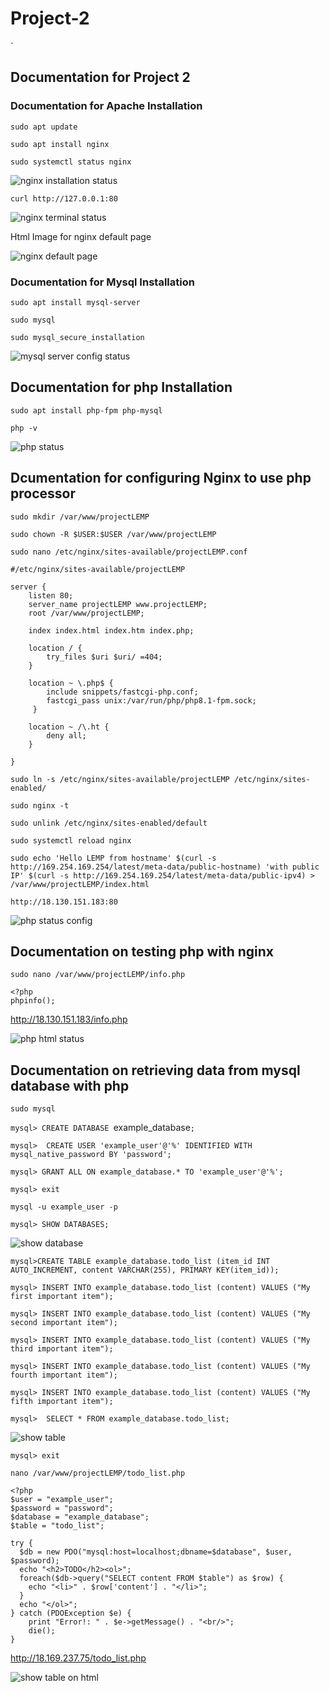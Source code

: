 # Project-2

`
## Documentation for Project 2

### Documentation for Apache Installation

`sudo apt update`

`sudo apt install nginx`

`sudo systemctl status nginx`

![nginx installation status](..\Images\nginx-status.png)

 `curl http://127.0.0.1:80`

![nginx terminal status](..\Images\nginx-cmd-status.png)


Html Image for nginx default page

![nginx default page](..\Images\nginx-html-status.png)


### Documentation for Mysql Installation

`sudo apt install mysql-server`

`sudo mysql`

`sudo mysql_secure_installation`

![mysql server config status](..\Images\mysql-status.png)


## Documentation for php Installation

`sudo apt install php-fpm php-mysql`

`php -v`

![php status](..\Images\php-status.png)


## Dcumentation for configuring Nginx to use php processor

`sudo mkdir /var/www/projectLEMP`

`sudo chown -R $USER:$USER /var/www/projectLEMP`

`sudo nano /etc/nginx/sites-available/projectLEMP.conf`

```
#/etc/nginx/sites-available/projectLEMP

server {
    listen 80;
    server_name projectLEMP www.projectLEMP;
    root /var/www/projectLEMP;

    index index.html index.htm index.php;

    location / {
        try_files $uri $uri/ =404;
    }

    location ~ \.php$ {
        include snippets/fastcgi-php.conf;
        fastcgi_pass unix:/var/run/php/php8.1-fpm.sock;
     }

    location ~ /\.ht {
        deny all;
    }

}

```

`sudo ln -s /etc/nginx/sites-available/projectLEMP /etc/nginx/sites-enabled/`

`sudo nginx -t`

`sudo unlink /etc/nginx/sites-enabled/default`

`sudo systemctl reload nginx`

`sudo echo 'Hello LEMP from hostname' $(curl -s http://169.254.169.254/latest/meta-data/public-hostname) 'with public IP' $(curl -s http://169.254.169.254/latest/meta-data/public-ipv4) > /var/www/projectLEMP/index.html`


`http://18.130.151.183:80`

![php status config](..\Images\php-status-config.png)


## Documentation on testing php with nginx

`sudo nano /var/www/projectLEMP/info.php`

```
<?php
phpinfo();
```

http://18.130.151.183/info.php

![php html status](..\Images\php-output-status.png)


## Documentation on retrieving data from mysql database with php

`sudo mysql`

`mysql> CREATE DATABASE `example_database`;`

`mysql>  CREATE USER 'example_user'@'%' IDENTIFIED WITH mysql_native_password BY 'password';`

`mysql> GRANT ALL ON example_database.* TO 'example_user'@'%';`

`mysql> exit`

`mysql -u example_user -p`

`mysql> SHOW DATABASES;`

![show database](..\Images\database-status.png)

`mysql>CREATE TABLE example_database.todo_list (item_id INT AUTO_INCREMENT, content VARCHAR(255), PRIMARY KEY(item_id));`

`mysql> INSERT INTO example_database.todo_list (content) VALUES ("My first important item");`

`mysql> INSERT INTO example_database.todo_list (content) VALUES ("My second important item");`

`mysql> INSERT INTO example_database.todo_list (content) VALUES ("My third important item");`

`mysql> INSERT INTO example_database.todo_list (content) VALUES ("My fourth important item");`

`mysql> INSERT INTO example_database.todo_list (content) VALUES ("My fifth important item");`

`mysql>  SELECT * FROM example_database.todo_list;`

![show table](..\Images\database.png)

`mysql> exit`

`nano /var/www/projectLEMP/todo_list.php`

```
<?php
$user = "example_user";
$password = "password";
$database = "example_database";
$table = "todo_list";

try {
  $db = new PDO("mysql:host=localhost;dbname=$database", $user, $password);
  echo "<h2>TODO</h2><ol>";
  foreach($db->query("SELECT content FROM $table") as $row) {
    echo "<li>" . $row['content'] . "</li>";
  }
  echo "</ol>";
} catch (PDOException $e) {
    print "Error!: " . $e->getMessage() . "<br/>";
    die();
}

```

http://18.169.237.75/todo_list.php

![show table on html](..\Images\html-database-status.png)